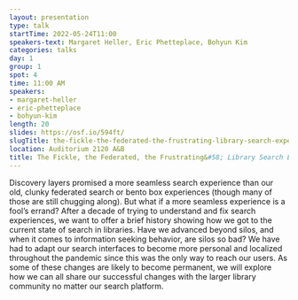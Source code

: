 ```yaml
---
layout: presentation
type: talk
startTime: 2022-05-24T11:00
speakers-text: Margaret Heller, Eric Phetteplace, Bohyun Kim
categories: talks
day: 1
group: 1
spot: 4
time: 11:00 AM
speakers:
- margaret-heller
- eric-phetteplace
- bohyun-kim
length: 20
slides: https://osf.io/594ft/
slugTitle: the-fickle-the-federated-the-frustrating-library-search-experiences
location: Auditorium 2120 A&B
title: The Fickle, the Federated, the Frustrating&#58; Library Search Experiences
---
```

Discovery layers promised a more seamless search experience than our old, clunky federated search or bento box experiences (though many of those are still chugging along). But what if a more seamless experience is a fool’s errand? After a decade of trying to understand and fix search experiences, we want to offer a brief history showing how we got to the current state of search in libraries. Have we advanced beyond silos, and when it comes to information seeking behavior, are silos so bad? We have had to adapt our search interfaces to become more personal and localized throughout the pandemic since this was the only way to reach our users. As some of these changes are likely to become permanent, we will explore how we can all share our successful changes with the larger library community no matter our search platform.
